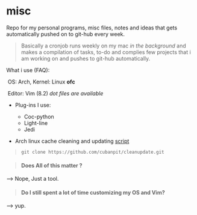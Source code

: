 # misc
Repo for my personal programs, misc files, notes and ideas that gets automatically pushed on to git-hub every week.



> Basically a cronjob runs weekly on my mac *in the background* and makes a compilation of tasks, to-do and complies few projects that i am working on and pushes to git-hub automatically.



What i use (FAQ):

​	OS: Arch, Kernel: Linux **ofc**	

​	Editor: Vim (8.2) *dot files are available*

- Plug-ins I use:
  - Coc-python
  - Light-line
  - Jedi

- Arch linux cache cleaning and updating [script](https://github.com/cubanpit/cleanupdate.git)
> `git clone https://github.com/cubanpit/cleanupdate.git`



> #### Does All of this matter ? 

--> Nope, Just a tool.

> #### Do I still spent a lot of time customizing my OS and Vim?

--> yup.

  

